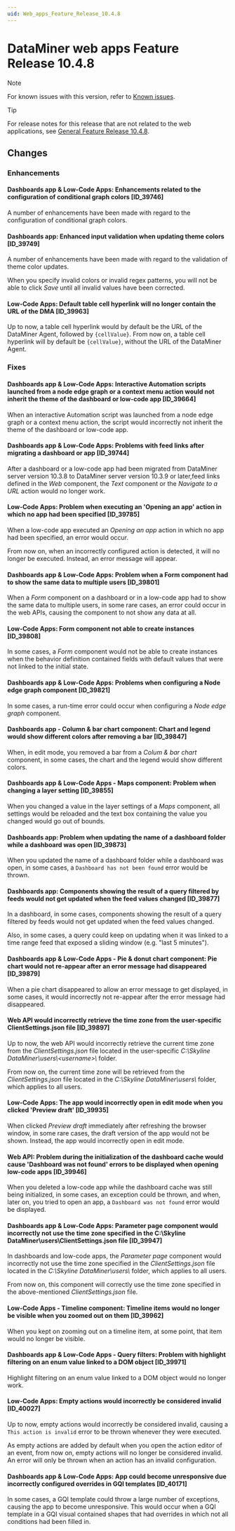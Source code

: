 ```yaml
---
uid: Web_apps_Feature_Release_10.4.8
---
```


# DataMiner web apps Feature Release 10.4.8

> [!NOTE]
> For known issues with this version, refer to [Known issues](xref:Known_issues).

> [!TIP]
> For release notes for this release that are not related to the web applications, see [General Feature Release 10.4.8](xref:General_Feature_Release_10.4.8).

## Changes

### Enhancements

#### Dashboards app & Low-Code Apps: Enhancements related to the configuration of conditional graph colors [ID_39746]

<!-- MR 10.3.0 [CU17] / 10.4.0 [CU5] - FR 10.4.8 -->

A number of enhancements have been made with regard to the configuration of conditional graph colors.

#### Dashboards app: Enhanced input validation when updating theme colors [ID_39749]

<!-- MR 10.3.0 [CU17] / 10.4.0 [CU5] - FR 10.4.8 -->

A number of enhancements have been made with regard to the validation of theme color updates.

When you specify invalid colors or invalid regex patterns, you will not be able to click *Save* until all invalid values have been corrected.

#### Low-Code Apps: Default table cell hyperlink will no longer contain the URL of the DMA [ID_39963]

<!-- MR 10.3.0 [CU17] / 10.4.0 [CU5] - FR 10.4.8 -->

Up to now, a table cell hyperlink would by default be the URL of the DataMiner Agent, followed by `{cellValue}`. From now on, a table cell hyperlink will by default be `{cellValue}`, without the URL of the DataMiner Agent.

### Fixes

#### Dashboards app & Low-Code Apps: Interactive Automation scripts launched from a node edge graph or a context menu action would not inherit the theme of the dashboard or low-code app [ID_39664]

<!-- MR 10.3.0 [CU17] / 10.4.0 [CU5] - FR 10.4.8 -->

When an interactive Automation script was launched from a node edge graph or a context menu action, the script would incorrectly not inherit the theme of the dashboard or low-code app.

#### Dashboards app & Low-Code Apps: Problems with feed links after migrating a dashboard or app [ID_39744]

<!-- MR 10.3.0 [CU17] / 10.4.0 [CU5] - FR 10.4.8 -->

After a dashboard or a low-code app had been migrated from DataMiner server version 10.3.8 to DataMiner server version 10.3.9 or later,feed links defined in the *Web* component, the *Text* component or the *Navigate to a URL* action would no longer work.

#### Low-Code Apps: Problem when executing an 'Opening an app' action in which no app had been specified [ID_39785]

<!-- MR 10.3.0 [CU17] / 10.4.0 [CU5] - FR 10.4.8 -->

When a low-code app executed an *Opening an app* action in which no app had been specified, an error would occur.

From now on, when an incorrectly configured action is detected, it will no longer be executed. Instead, an error message will appear.

#### Dashboards app & Low-Code Apps: Problem when a Form component had to show the same data to multiple users [ID_39801]

<!-- MR 10.3.0 [CU17] / 10.4.0 [CU5] - FR 10.4.8 -->

When a *Form* component on a dashboard or in a low-code app had to show the same data to multiple users, in some rare cases, an error could occur in the web APIs, causing the component to not show any data at all.

#### Low-Code Apps: Form component not able to create instances [ID_39808]

<!-- MR 10.3.0 [CU17] / 10.4.0 [CU5] - FR 10.4.8 -->

In some cases, a *Form* component would not be able to create instances when the behavior definition contained fields with default values that were not linked to the initial state.

#### Dashboards app & Low-Code Apps: Problems when configuring a Node edge graph component [ID_39821]

<!-- MR 10.3.0 [CU17] / 10.4.0 [CU5] - FR 10.4.8 -->

In some cases, a run-time error could occur when configuring a *Node edge graph* component.

#### Dashboards app - Column & bar chart component: Chart and legend would show different colors after removing a bar [ID_39847]

<!-- MR 10.3.0 [CU17] / 10.4.0 [CU5] - FR 10.4.8 -->

When, in edit mode, you removed a bar from a *Colum & bar chart* component, in some cases, the chart and the legend would show different colors.

#### Dashboards app & Low-Code Apps - Maps component: Problem when changing a layer setting [ID_39855]

<!-- MR 10.3.0 [CU17] / 10.4.0 [CU5] - FR 10.4.8 -->

When you changed a value in the layer settings of a *Maps* component, all settings would be reloaded and the text box containing the value you changed would go out of bounds.

#### Dashboards app: Problem when updating the name of a dashboard folder while a dashboard was open [ID_39873]

<!-- MR 10.3.0 [CU17] / 10.4.0 [CU5] - FR 10.4.8 -->

When you updated the name of a dashboard folder while a dashboard was open, in some cases, a `Dashboard has not been found` error would be thrown.

#### Dashboards app: Components showing the result of a query filtered by feeds would not get updated when the feed values changed [ID_39877]

<!-- MR 10.3.0 [CU17] / 10.4.0 [CU5] - FR 10.4.8 -->

In a dashboard, in some cases, components showing the result of a query filtered by feeds would not get updated when the feed values changed.

Also, in some cases, a query could keep on updating when it was linked to a time range feed that exposed a sliding window (e.g. "last 5 minutes").

#### Dashboards app & Low-Code Apps - Pie & donut chart component: Pie chart would not re-appear after an error message had disappeared [ID_39879]

<!-- MR 10.3.0 [CU17] / 10.4.0 [CU5] - FR 10.4.8 -->

When a pie chart disappeared to allow an error message to get displayed, in some cases, it would incorrectly not re-appear after the error message had disappeared.

#### Web API would incorrectly retrieve the time zone from the user-specific ClientSettings.json file [ID_39897]

<!-- MR 10.3.0 [CU17] / 10.4.0 [CU5] - FR 10.4.8 -->

Up to now, the web API would incorrectly retrieve the current time zone from the *ClientSettings.json* file located in the user-specific *C:\\Skyline DataMiner\\users\\\<username\>\\* folder.

From now on, the current time zone will be retrieved from the *ClientSettings.json* file located in the *C:\\Skyline DataMiner\\users\\* folder, which applies to all users.

#### Low-Code Apps: The app would incorrectly open in edit mode when you clicked 'Preview draft' [ID_39935]

<!-- MR 10.3.0 [CU17] / 10.4.0 [CU5] - FR 10.4.8 -->

When clicked *Preview draft* immediately after refreshing the browser window, in some rare cases, the draft version of the app would not be shown. Instead, the app would incorrectly open in edit mode.

#### Web API: Problem during the initialization of the dashboard cache would cause 'Dashboard was not found' errors to be displayed when opening low-code apps [ID_39946]

<!-- MR 10.3.0 [CU17] / 10.4.0 [CU5] - FR 10.4.8 -->

When you deleted a low-code app while the dashboard cache was still being initialized, in some cases, an exception could be thrown, and when, later on, you tried to open an app, a `Dashboard was not found` error would be displayed.

#### Dashboards app & Low-Code Apps: Parameter page component would incorrectly not use the time zone specified in the C:\\Skyline DataMiner\\users\\ClientSettings.json file [ID_39947]

<!-- MR 10.3.0 [CU17] / 10.4.0 [CU5] - FR 10.4.8 -->

In dashboards and low-code apps, the *Parameter page* component would incorrectly not use the time zone specified in the *ClientSettings.json* file located in the *C:\\Skyline DataMiner\\users\\* folder, which applies to all users.

From now on, this component will correctly use the time zone specified in the above-mentioned *ClientSettings.json* file.

#### Low-Code Apps - Timeline component: Timeline items would no longer be visible when you zoomed out on them [ID_39962]

<!-- MR 10.3.0 [CU17] / 10.4.0 [CU5] - FR 10.4.8 -->

When you kept on zooming out on a timeline item, at some point, that item would no longer be visible.

#### Dashboards app & Low-Code Apps - Query filters: Problem with highlight filtering on an enum value linked to a DOM object [ID_39971]

<!-- MR 10.3.0 [CU17] / 10.4.0 [CU5] - FR 10.4.8 -->

Highlight filtering on an enum value linked to a DOM object would no longer work.

#### Low-Code Apps: Empty actions would incorrectly be considered invalid [ID_40027]

<!-- MR 10.3.0 [CU17] / 10.4.0 [CU5] - FR 10.4.8 [CU0] -->

Up to now, empty actions would incorrectly be considered invalid, causing a `This action is invalid` error to be thrown whenever they were executed.

As empty actions are added by default when you open the action editor of an event, from now on, empty actions will no longer be considered invalid. An error will only be thrown when an action has an invalid configuration.

#### Dashboards app & Low-Code Apps: App could become unresponsive due incorrectly configured overrides in GQI templates [ID_40171]

<!-- MR 10.3.0 [CU17] / 10.4.0 [CU5] - FR 10.4.8 [CU0] -->

In some cases, a GQI template could throw a large number of exceptions, causing the app to become unresponsive. This would occur when a GQI template in a GQI visual contained shapes that had overrides in which not all conditions had been filled in.
